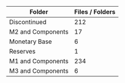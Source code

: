 | Folder            |   Files / Folders |
|-------------------|-------------------|
| Discontinued      |               212 |
| M2 and Components |                17 |
| Monetary Base     |                 6 |
| Reserves          |                 1 |
| M1 and Components |               234 |
| M3 and Components |                 6 |
